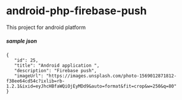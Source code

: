 # android-php-firebase-push

This project for android platform

##### sample json
```
{
   "id": 25,
   "title": "Android application ",
   "description": "Firebase push",
   "imageUrl": "https://images.unsplash.com/photo-1569012871812-f38ee64cd54c?ixlib=rb-1.2.1&ixid=eyJhcHBfaWQiOjEyMDd9&auto=format&fit=crop&w=250&q=80"
}
```
